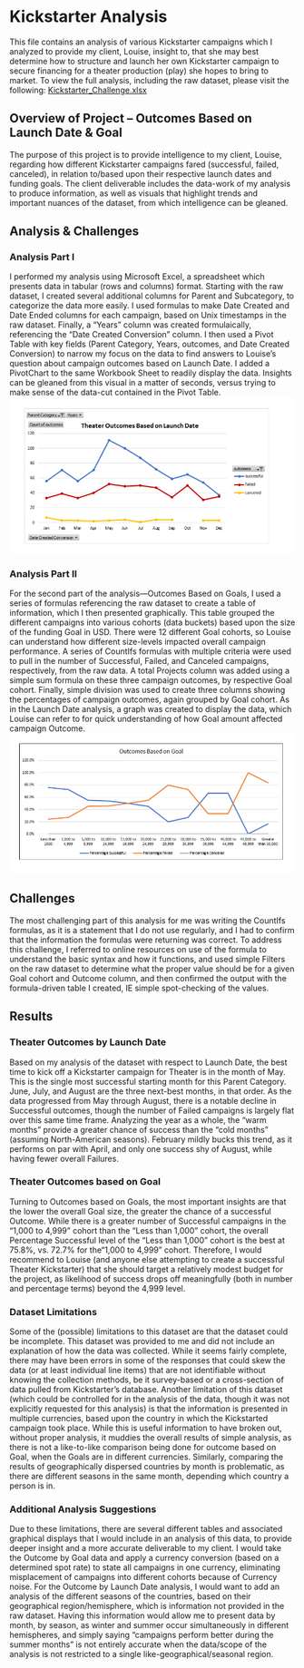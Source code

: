 # Kickstarter Analysis
This file contains an analysis of various Kickstarter campaigns which I analyzed to provide my client, Louise, insight to, that she may best determine how to structure and launch her own Kickstarter campaign to secure financing for a theater production (play) she hopes to bring to market. To view the full analysis, including the raw dataset, please visit the following: [Kickstarter_Challenge.xlsx](https://github.com/deltaLyd/Completed-Kickstarter-Analysis-/blob/main/Kickstarter_Challenge.xlsx)
## Overview of Project – Outcomes Based on Launch Date & Goal
The purpose of this project is to provide intelligence to my client, Louise, regarding how different Kickstarter campaigns fared (successful, failed, canceled), in relation to/based upon their respective launch dates and funding goals.  The client deliverable includes the data-work of my analysis to produce information, as well as visuals that highlight trends and important nuances of the dataset, from which intelligence can be gleaned.
## Analysis & Challenges
### Analysis Part I
I performed my analysis using Microsoft Excel, a spreadsheet which presents data in tabular (rows and columns) format.  Starting with the raw dataset, I created several additional columns for Parent and Subcategory, to categorize the data more easily.  I used formulas to make Date Created and Date Ended columns for each campaign, based on Unix timestamps in the raw dataset.  Finally, a “Years” column was created formulaically, referencing the “Date Created Conversion” column.
I then used a Pivot Table with key fields (Parent Category, Years, outcomes, and Date Created Conversion) to narrow my focus on the data to find answers to Louise’s question about campaign outcomes based on Launch Date.  I added a PivotChart to the same Workbook Sheet to readily display the data.  Insights can be gleaned from this visual in a matter of seconds, versus trying to make sense of the data-cut contained in the Pivot Table.  
![Theater_Outcomes_vs_Launch](https://github.com/deltaLyd/Completed-Kickstarter-Analysis-/blob/main/Resources/Theater_Outcomes_vs_Launch.png)
### Analysis Part II
For the second part of the analysis—Outcomes Based on Goals, I used a series of formulas referencing the raw dataset to create a table of information, which I then presented graphically.  This table grouped the different campaigns into various cohorts (data buckets) based upon the size of the funding Goal in USD. There were 12 different Goal cohorts, so Louise can understand how different size-levels impacted overall campaign performance.  A series of CountIfs formulas with multiple criteria were used to pull in the number of Successful, Failed, and Canceled campaigns, respectively, from the raw data.  A total Projects column was added using a simple sum formula on these three campaign outcomes, by respective Goal cohort.  Finally, simple division was used to create three columns showing the percentages of campaign outcomes, again grouped by Goal cohort.  As in the Launch Date analysis, a graph was created to display the data, which Louise can refer to for quick understanding of how Goal amount affected campaign Outcome.
![Outcomes_vs_Goals](https://github.com/deltaLyd/Completed-Kickstarter-Analysis-/blob/main/Resources/Outcomes_vs_Goals.png)
## Challenges
The most challenging part of this analysis for me was writing the CountIfs formulas, as it is a statement that I do not use regularly, and I had to confirm that the information the formulas were returning was correct.  To address this challenge, I referred to online resources on use of the formula to understand the basic syntax and how it functions, and used simple Filters on the raw dataset to determine what the proper value should be for a given Goal cohort and Outcome column, and then confirmed the output with the formula-driven table I created, IE simple spot-checking of the values.
## Results
### Theater Outcomes by Launch Date
Based on my analysis of the dataset with respect to Launch Date, the best time to kick off a Kickstarter campaign for Theater is in the month of May.  This is the single most successful starting month for this Parent Category.  June, July, and August are the three next-best months, in that order.  As the data progressed from May through August, there is a notable decline in Successful outcomes, though the number of Failed campaigns is largely flat over this same time frame.  Analyzing the year as a whole, the “warm months” provide a greater chance of success than the “cold months” (assuming North-American seasons).  February mildly bucks this trend, as it performs on par with April, and only one success shy of August, while having fewer overall Failures.
### Theater Outcomes based on Goal
Turning to Outcomes based on Goals, the most important insights are that the lower the overall Goal size, the greater the chance of a successful Outcome.  While there is a greater number of Successful campaigns in the “1,000 to 4,999” cohort than the “Less than 1,000” cohort, the overall Percentage Successful level of the “Less than 1,000” cohort is the best at 75.8%, vs. 72.7% for the“1,000 to 4,999” cohort.  Therefore, I would recommend to Louise (and anyone else attempting to create a successful Theater Kickstarter) that she should target a relatively modest budget for the project, as likelihood of success drops off meaningfully (both in number and percentage terms) beyond the 4,999 level.
### Dataset Limitations
Some of the (possible) limitations to this dataset are that the dataset could be incomplete.  This dataset was provided to me and did not include an explanation of how the data was collected. While it seems fairly complete, there may have been errors in some of the responses that could skew the data (or at least individual line items) that are not identifiable without knowing the collection methods, be it survey-based or a cross-section of data pulled from Kickstarter’s database.  Another limitation of this dataset (which could be controlled for in the analysis of the data, though it was not explicitly requested for this analysis) is that the information is presented in multiple currencies, based upon the country in which the Kickstarted campaign took place.  While this is useful information to have broken out, without proper analysis, it muddies the overall results of simple analysis, as there is not a like-to-like comparison being done for outcome based on Goal, when the Goals are in different currencies.  Similarly, comparing the results of geographically dispersed countries by month is problematic, as there are different seasons in the same month, depending which country a person is in. 
### Additional Analysis Suggestions
Due to these limitations, there are several different tables and associated graphical displays that I would include in an analysis of this data, to provide deeper insight and a more accurate deliverable to my client.  I would take the Outcome by Goal data and apply a currency conversion (based on a determined spot rate) to state all campaigns in one currency, eliminating misplacement of campaigns into different cohorts because of Currency noise.  For the Outcome by Launch Date analysis, I would want to add an analysis of the different seasons of the countries, based on their geographical region/hemisphere, which is information not provided in the raw dataset.  Having this information would allow me to present data by month, by season, as winter and summer occur simultaneously in different hemispheres, and simply saying “campaigns perform better during the summer months” is not entirely accurate when the data/scope of the analysis is not restricted to a single like-geographical/seasonal region.
